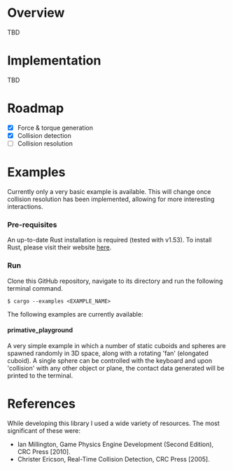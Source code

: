# Overview

TBD

# Implementation

TBD

# Roadmap

- [x] Force & torque generation
- [x] Collision detection
- [ ] Collision resolution

# Examples

Currently only a very basic example is available. This will change once collision resolution has
been implemented, allowing for more interesting interactions.

### Pre-requisites

An up-to-date Rust installation is required (tested with v1.53). To install Rust, please visit
their website [here](https://www.rust-lang.org/tools/install).

### Run

Clone this GitHub repository, navigate to its directory and run the following terminal command.

    $ cargo --examples <EXAMPLE_NAME>

The following examples are currently available:

#### primative_playground

A very simple example in which a number of static cuboids and spheres are spawned randomly in 3D
space, along with a rotating 'fan' (elongated cuboid). A single sphere can be controlled with the
keyboard and upon 'collision' with any other object or plane, the contact data generated will be
printed to the terminal.

# References

While developing this library I used a wide variety of resources. The most significant of these
were:

- Ian Millington, Game Physics Engine Development (Second Edition), CRC Press [2010].
- Christer Ericson, Real-Time Collision Detection, CRC Press [2005].
